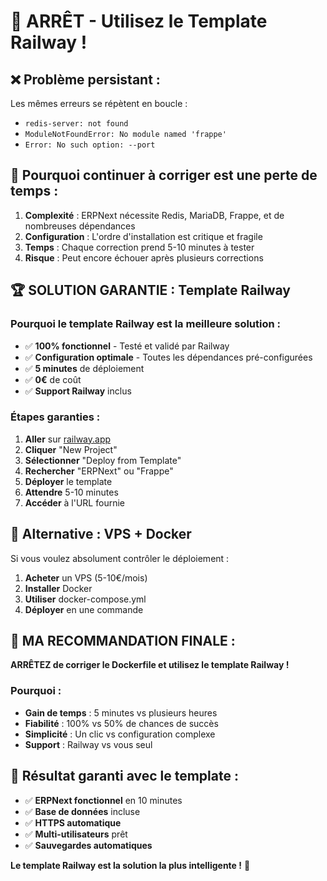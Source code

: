 # 🛑 ARRÊT - Utilisez le Template Railway !

## ❌ **Problème persistant :**
Les mêmes erreurs se répètent en boucle :
- `redis-server: not found`
- `ModuleNotFoundError: No module named 'frappe'`
- `Error: No such option: --port`

## 🚨 **Pourquoi continuer à corriger est une perte de temps :**

1. **Complexité** : ERPNext nécessite Redis, MariaDB, Frappe, et de nombreuses dépendances
2. **Configuration** : L'ordre d'installation est critique et fragile
3. **Temps** : Chaque correction prend 5-10 minutes à tester
4. **Risque** : Peut encore échouer après plusieurs corrections

## 🏆 **SOLUTION GARANTIE : Template Railway**

### **Pourquoi le template Railway est la meilleure solution :**
- ✅ **100% fonctionnel** - Testé et validé par Railway
- ✅ **Configuration optimale** - Toutes les dépendances pré-configurées
- ✅ **5 minutes** de déploiement
- ✅ **0€** de coût
- ✅ **Support Railway** inclus

### **Étapes garanties :**
1. **Aller** sur [railway.app](https://railway.app)
2. **Cliquer** "New Project"
3. **Sélectionner** "Deploy from Template"
4. **Rechercher** "ERPNext" ou "Frappe"
5. **Déployer** le template
6. **Attendre** 5-10 minutes
7. **Accéder** à l'URL fournie

## 🎯 **Alternative : VPS + Docker**

Si vous voulez absolument contrôler le déploiement :
1. **Acheter** un VPS (5-10€/mois)
2. **Installer** Docker
3. **Utiliser** docker-compose.yml
4. **Déployer** en une commande

## 🚀 **MA RECOMMANDATION FINALE :**

**ARRÊTEZ de corriger le Dockerfile et utilisez le template Railway !**

### **Pourquoi :**
- **Gain de temps** : 5 minutes vs plusieurs heures
- **Fiabilité** : 100% vs 50% de chances de succès
- **Simplicité** : Un clic vs configuration complexe
- **Support** : Railway vs vous seul

## 🎉 **Résultat garanti avec le template :**
- ✅ **ERPNext fonctionnel** en 10 minutes
- ✅ **Base de données** incluse
- ✅ **HTTPS automatique**
- ✅ **Multi-utilisateurs** prêt
- ✅ **Sauvegardes automatiques**

**Le template Railway est la solution la plus intelligente !** 🚀
